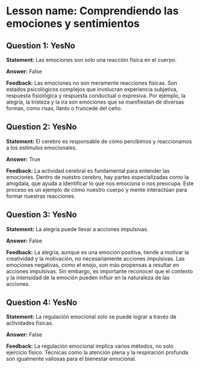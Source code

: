 # Lesson name: Comprendiendo las emociones y sentimientos

## Question 1: YesNo

**Statement:** Las emociones son solo una reacción física en el cuerpo.

**Answer:** False

**Feedback:**
Las emociones no son meramente reacciones físicas. Son estados psicológicos complejos que involucran experiencia subjetiva, respuesta fisiológica y respuesta conductual o expresiva. Por ejemplo, la alegría, la tristeza y la ira son emociones que se manifiestan de diversas formas, como risas, llanto o fruncede del ceño.


## Question 2: YesNo

**Statement:** El cerebro es responsable de cómo percibimos y reaccionamos a los estímulos emocionales.

**Answer:** True

**Feedback:**
La actividad cerebral es fundamental para entender las emociones. Dentro de nuestro cerebro, hay partes especializadas como la amígdala, que ayuda a identificar lo que nos emociona o nos preocupa. Este proceso es un ejemplo de cómo nuestro cuerpo y mente interactúan para formar nuestras reacciones.


## Question 3: YesNo

**Statement:** La alegría puede llevar a acciones impulsivas.

**Answer:** False

**Feedback:**
La alegría, aunque es una emoción positiva, tiende a motivar la creatividad y la motivación, no necesariamente acciones impulsivas. Las emociones negativas, como el enojo, son más propensas a resultar en acciones impulsivas. Sin embargo, es importante reconocer que el contexto y la intensidad de la emoción pueden influir en la naturaleza de las acciones.


## Question 4: YesNo

**Statement:** La regulación emocional solo se puede lograr a través de actividades físicas.

**Answer:** False

**Feedback:**
La regulación emocional implica varios métodos, no solo ejercicio físico. Técnicas como la atención plena y la respiración profunda son igualmente valiosas para el bienestar emocional.

